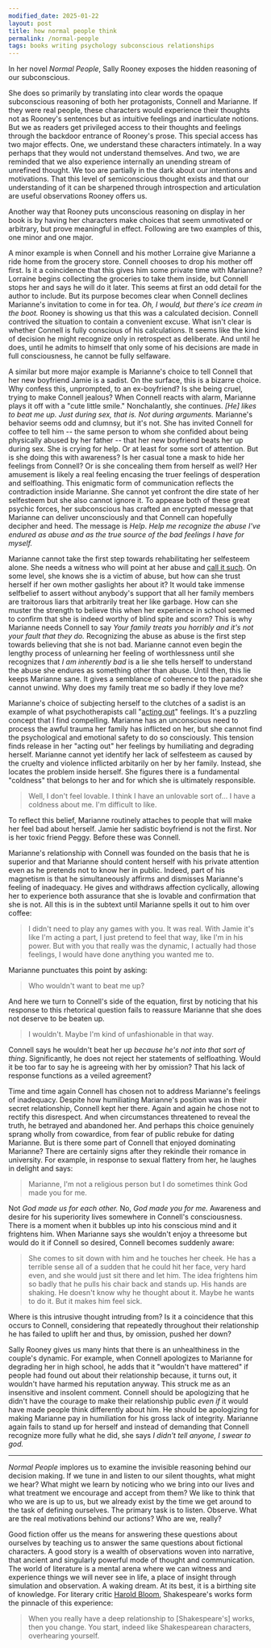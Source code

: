 ```yaml
---
modified_date: 2025-01-22
layout: post
title: how normal people think
permalink: /normal-people
tags: books writing psychology subconscious relationships
---
```


In her novel _Normal People_, Sally Rooney exposes the hidden reasoning of our subconscious.
<!--more-->
She does so primarily by translating into clear words the opaque subconscious reasoning of both her protagonists, Connell and Marianne.
If they were real people, these characters would experience their thoughts not as Rooney's sentences but as intuitive feelings and inarticulate notions.
But we as readers get privileged access to their thoughts and feelings through the backdoor entrance of Rooney's prose.
This special access has two major effects.
One, we understand these characters intimately.
In a way perhaps that they would not understand themselves.
And two, we are reminded that we also experience internally an unending stream of unrefined thought.
We too are partially in the dark about our intentions and motivations.
That this level of semiconscious thought exists and that our understanding of it can be sharpened through introspection and articulation are useful observations Rooney offers us.

Another way that Rooney puts unconscious reasoning on display in her book is by having her characters make choices that seem unmotivated or arbitrary, but prove meaningful in effect.
Following are two examples of this, one minor and one major.

A minor example is when Connell and his mother Lorraine give Marianne a ride home from the grocery store.
Connell chooses to drop his mother off first.
Is it a coincidence that this gives him some private time with Marianne?
Lorraine begins collecting the groceries to take them inside, but Connell stops her and says he will do it later.
This seems at first an odd detail for the author to include.
But its purpose becomes clear when Connell declines Marianne's invitation to come in for tea.
_Oh, I would, but there's ice cream in the boot._
Rooney is showing us that this was a calculated decision.
Connell contrived the situation to contain a convenient excuse.
What isn't clear is whether Connell is fully conscious of his calculations.
It seems like the kind of decision he might recognize only in retrospect as deliberate.
And until he does, until he admits to himself that only some of his decisions are made in full consciousness, he cannot be fully selfaware.

A similar but more major example is Marianne's choice to tell Connell that her new boyfriend Jamie is a sadist.
On the surface, this is a bizarre choice.
Why confess this, unprompted, to an ex-boyfriend?
Is she being cruel, trying to make Connell jealous?
When Connell reacts with alarm, Marianne plays it off with a "cute little smile."
Nonchalantly, she continues.
_[He] likes to beat me up. Just during sex, that is. Not during arguments._
Marianne's behavior seems odd and clumnsy, but it's not.
She has invited Connell for coffee to tell him -- the same person to whom she confided about being physically abused by her father -- that her new boyfriend beats her up during sex.
She is crying for help.
Or at least for some sort of attention.
But is she doing this with awareness?
Is her casual tone a mask to hide her feelings from Connell?
Or is she concealing them from herself as well?
Her amusement is likely a real feeling encasing the truer feelings of desperation and selfloathing.
This enigmatic form of communication reflects the contradiction inside Marianne.
She cannot yet confront the dire state of her selfesteem but she also cannot ignore it.
To appease both of these great psychic forces, her subconscious has crafted an encrypted message that Marianne can deliver unconsciously and that Connell can hopefully decipher and heed.
The message is _Help_.
_Help me recognize the abuse I've endured as abuse and as the true source of the bad feelings I have for myself._

Marianne cannot take the first step towards rehabilitating her selfesteem alone.
She needs a witness who will point at her abuse and [call it such](https://en.wikipedia.org/wiki/Epistemic_injustice?oldformat=true#Hermeneutical_injustice).
On some level, she knows she is a victim of abuse, but how can she trust herself if her own mother gaslights her about it?
It would take immense selfbelief to assert without anybody's support that all her family members are traitorous liars that arbitrarily treat her like garbage.
How can she muster the strength to believe this when her experience in school seemed to confirm that she is indeed worthy of blind spite and scorn?
This is why Marianne needs Connell to say _Your family treats you horribly and it's not your fault that they do._
Recognizing the abuse as abuse is the first step towards believing that she is not bad.
Marianne cannot even begin the lengthy process of unlearning her feeling of worthlessness until she recognizes that _I am inherently bad_ is a lie she tells herself to understand the abuse she endures as something other than abuse.
Until then, this lie keeps Marianne sane.
It gives a semblance of coherence to the paradox she cannot unwind.
Why does my family treat me so badly if they love me?

Marianne's choice of subjecting herself to the clutches of a sadist is an example of what psychotherapists call "[acting out](https://en.wikipedia.org/wiki/Repetition_compulsion)" feelings.
It's a puzzling concept that I find compelling.
Marianne has an unconscious need to process the awful trauma her family has inflicted on her, but she cannot find the psychological and emotional safety to do so consciously.
This tension finds release in her "acting out" her feelings by humiliating and degrading herself.
Marianne cannot yet identify her lack of selfesteem as caused by the cruelty and violence inflicted arbitarily on her by her family.
Instead, she locates the problem inside herself.
She figures there is a fundamental "coldness" that belongs to her and for which she is ultimately responsible.

> Well, I don't feel lovable. I think I have an unlovable sort of... I have a coldness about me. I'm difficult to like.

To reflect this belief, Marianne routinely attaches to people that will make her feel bad about herself.
Jamie her sadistic boyfriend is not the first.
Nor is her toxic friend Peggy.
Before these was Connell.

Marianne's relationship with Connell was founded on the basis that he is superior and that Marianne should content herself with his private attention even as he pretends not to know her in public.
Indeed, part of his magnetism is that he simultaneously affirms and dismisses Marianne's feeling of inadequacy.
He gives and withdraws affection cyclically, allowing her to experience both assurance that she is lovable and confirmation that she is not.
All this is in the subtext until Marianne spells it out to him over coffee:

> I didn't need to play any games with you. It was real. With Jamie it's like I'm acting a part, I just pretend to feel that way, like I'm in his power. But with you that really was the dynamic, I actually had those feelings, I would have done anything you wanted me to.

Marianne punctuates this point by asking:

> Who wouldn't want to beat me up?

And here we turn to Connell's side of the equation, first by noticing that his response to this rhetorical question fails to reassure Marianne that she does not deserve to be beaten up.

> I wouldn't. Maybe I'm kind of unfashionable in that way.

Connell says he wouldn't beat her up _because he's not into that sort of thing_.
Significantly, he does not reject her statements of selfloathing.
Would it be too far to say he is agreeing with her by omission?
That his lack of response functions as a veiled agreement?

Time and time again Connell has chosen not to address Marianne's feelings of inadequacy.
Despite how humiliating Marianne's position was in their secret relationship, Connell kept her there.
Again and again he chose not to rectify this disrespect.
And when circumstances threatened to reveal the truth, he betrayed and abandoned her.
And perhaps this choice genuinely sprang wholly from cowardice, from fear of public rebuke for dating Marianne.
But is there some part of Connell that enjoyed dominating Marianne?
There are certainly signs after they rekindle their romance in university.
For example, in response to sexual flattery from her, he laughes in delight and says:

> Marianne, I'm not a religious person but I do sometimes think God made you for me.

Not _God made us for each other._
No, _God made you for me._
Awareness and desire for his superiority lives somewhere in Connell's consciousness.
There is a moment when it bubbles up into his conscious mind and it frightens him.
When Marianne says she wouldn't enjoy a threesome but would do it if Connell so desired, Connell becomes suddenly aware:

> She comes to sit down with him and he touches her cheek. He has a terrible sense all of a sudden that he could hit her face, very hard even, and she would just sit there and let him. The idea frightens him so badly that he pulls his chair back and stands up. His hands are shaking. He doesn't know why he thought about it. Maybe he wants to do it. But it makes him feel sick.

Where is this intrusive thought intruding from?
Is it a coincidence that this occurs to Connell, considering that repeatedly throughout their relationship he has failed to uplift her and thus, by omission, pushed her down?

Sally Rooney gives us many hints that there is an unhealthiness in the couple's dynamic.
For example, when Connell apologizes to Marianne for degrading her in high school, he adds that it "wouldn't have mattered" if people had found out about their relationship because, it turns out, it wouldn't have harmed his reputation anyway.
This struck me as an insensitive and insolent comment.
Connell should be apologizing that he didn't have the courage to make their relationship public _even if_ it would have made people think differently about him.
He should be apologizing for making Marianne pay in humiliation for his gross lack of integrity.
Marianne again fails to stand up for herself and instead of demanding that Connell recognize more fully what he did, she says _I didn't tell anyone, I swear to god._

---

_Normal People_ implores us to examine the invisible reasoning behind our decision making.
If we tune in and listen to our silent thoughts, what might we hear?
What might we learn by noticing who we bring into our lives and what treatment we encourage and accept from them?
We like to think that who we are is up to us, but we already exist by the time we get around to the task of defining ourselves.
The primary task is to listen.
Observe.
What are the real motivations behind our actions?
Who are we, really?

Good fiction offer us the means for answering these questions about ourselves by teaching us to answer the same questions about fictional characters.
A good story is a wealth of observations woven into narrative, that ancient and singularly powerful mode of thought and communication.
The world of literature is a mental arena where we can witness and experience things we will never see in life, a place of insight through simulation and observation.
A waking dream.
At its best, it is a birthing site of knowledge.
For literary critic [Harold Bloom](https://youtu.be/Uy8dL9QZ1lk?si=kWdI1VwvPgmYv-go), Shakespeare's works form the pinnacle of this experience:
> When you really have a deep relationship to [Shakespeare's] works, then you change. You start, indeed like Shakespearean characters, overhearing yourself.
